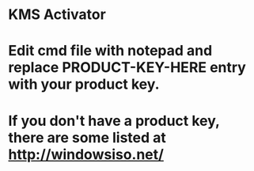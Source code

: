 # KMS Activator
# Edit cmd file with notepad and replace PRODUCT-KEY-HERE entry with your product key.
# If you don't have a product key, there are some listed at http://windowsiso.net/
